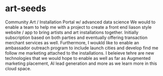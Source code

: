 # art-seeds
Community Art / Installation Portal w/ advanced data science
We would to enable a team to help me with a project to create a front end liason style website / app to bring artists and art installations together. Initially subscription based on both parties and eventually offering transaction merchant services as well. Furthermore, I woukld like to enable an ambassador outreach program to include launch cities and develop find me follow me marketing attached to the installations. I beleieve tehre are new technologies that we would hope to enable as well as far as Augmented marketing placement, AI lead generation and more as we learn more in this cloud space.

